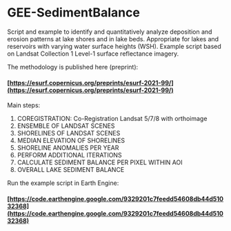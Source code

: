 # GEE-SedimentBalance

Script and example to identify and quantitatively analyze deposition and erosion patterns at lake shores and in lake beds.
Appropriate for lakes and reservoirs with varying water surface heights (WSH).
Example script based on Landsat Collection 1 Level-1 surface reflectance imagery.

The methodology is published here (preprint):
#### [https://esurf.copernicus.org/preprints/esurf-2021-99/](https://esurf.copernicus.org/preprints/esurf-2021-99/)

Main steps:
1. COREGISTRATION: Co-Registration Landsat 5/7/8 with orthoimage
2. ENSEMBLE OF LANDSAT SCENES
3. SHORELINES OF LANDSAT SCENES
4. MEDIAN ELEVATION OF SHORELINES
5. SHORELINE ANOMALIES PER YEAR
6. PERFORM ADDITIONAL ITERATIONS
7. CALCULATE SEDIMENT BALANCE PER PIXEL WITHIN AOI
8. OVERALL LAKE SEDIMENT BALANCE

Run the example script in Earth Engine:
#### [https://code.earthengine.google.com/9329201c7feedd54608db44d51032368](https://code.earthengine.google.com/9329201c7feedd54608db44d51032368)
